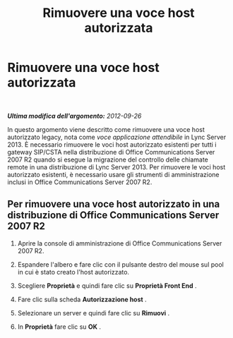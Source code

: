 ﻿---
title: Rimuovere una voce host autorizzata
TOCTitle: Rimuovere una voce host autorizzata
ms:assetid: 56a04140-347e-4eef-bede-0e858534f71e
ms:mtpsurl: https://technet.microsoft.com/it-it/library/JJ204902(v=OCS.15)
ms:contentKeyID: 49300583
ms.date: 08/24/2015
mtps_version: v=OCS.15
ms.translationtype: HT
---

# Rimuovere una voce host autorizzata

 

_**Ultima modifica dell'argomento:** 2012-09-26_

In questo argomento viene descritto come rimuovere una voce host autorizzato legacy, nota come *voce applicazione attendibile* in Lync Server 2013. È necessario rimuovere le voci host autorizzato esistenti per tutti i gateway SIP/CSTA nella distribuzione di Office Communications Server 2007 R2 quando si esegue la migrazione del controllo delle chiamate remote in una distribuzione di Lync Server 2013. Per rimuovere le voci host autorizzato esistenti, è necessario usare gli strumenti di amministrazione inclusi in Office Communications Server 2007 R2.

## Per rimuovere una voce host autorizzato in una distribuzione di Office Communications Server 2007 R2

1.  Aprire la console di amministrazione di Office Communications Server 2007 R2.

2.  Espandere l'albero e fare clic con il pulsante destro del mouse sul pool in cui è stato creato l'host autorizzato.

3.  Scegliere **Proprietà** e quindi fare clic su **Proprietà Front End** .

4.  Fare clic sulla scheda **Autorizzazione host** .

5.  Selezionare un server e quindi fare clic su **Rimuovi** .

6.  In **Proprietà** fare clic su **OK** .

